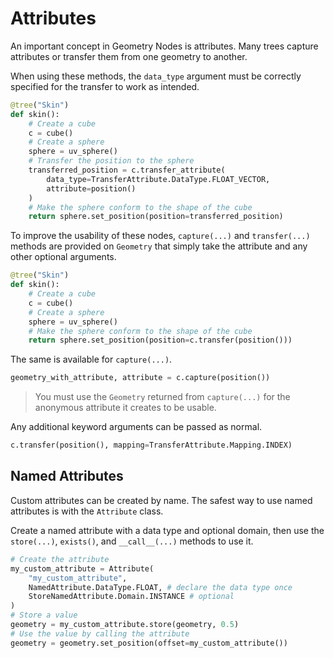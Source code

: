 # Attributes

An important concept in Geometry Nodes is attributes. Many trees capture attributes or transfer them from one geometry to another.

When using these methods, the `data_type` argument must be correctly specified for the transfer to work as intended.

```python
@tree("Skin")
def skin():
    # Create a cube
    c = cube()
    # Create a sphere
    sphere = uv_sphere()
    # Transfer the position to the sphere
    transferred_position = c.transfer_attribute(
        data_type=TransferAttribute.DataType.FLOAT_VECTOR,
        attribute=position()
    )
    # Make the sphere conform to the shape of the cube
    return sphere.set_position(position=transferred_position)
```

To improve the usability of these nodes, `capture(...)` and `transfer(...)` methods are provided on `Geometry` that simply take the attribute and any other optional arguments.

```python
@tree("Skin")
def skin():
    # Create a cube
    c = cube()
    # Create a sphere
    sphere = uv_sphere()
    # Make the sphere conform to the shape of the cube
    return sphere.set_position(position=c.transfer(position()))
```

The same is available for `capture(...)`.

```python
geometry_with_attribute, attribute = c.capture(position())
```

> You must use the `Geometry` returned from `capture(...)` for the anonymous attribute it creates to be usable.

Any additional keyword arguments can be passed as normal.

```python
c.transfer(position(), mapping=TransferAttribute.Mapping.INDEX)
```

## Named Attributes

Custom attributes can be created by name.
The safest way to use named attributes is with the `Attribute` class.

Create a named attribute with a data type and optional domain, then use the `store(...)`, `exists()`, and `__call__(...)` methods to use it.

```python
# Create the attribute
my_custom_attribute = Attribute(
    "my_custom_attribute",
    NamedAttribute.DataType.FLOAT, # declare the data type once
    StoreNamedAttribute.Domain.INSTANCE # optional
)
# Store a value
geometry = my_custom_attribute.store(geometry, 0.5)
# Use the value by calling the attribute
geometry = geometry.set_position(offset=my_custom_attribute())
```